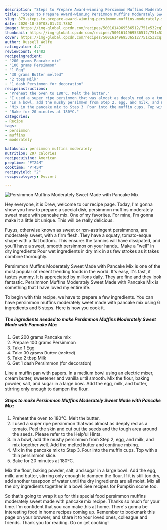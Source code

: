 ```yaml
---
description: "Steps to Prepare Award-winning Persimmon Muffins Moderately Sweet Made with Pancake Mix"
title: "Steps to Prepare Award-winning Persimmon Muffins Moderately Sweet Made with Pancake Mix"
slug: 879-steps-to-prepare-award-winning-persimmon-muffins-moderately-sweet-made-with-pancake-mix
date: 2020-10-30T08:01:23.786Z
image: https://img-global.cpcdn.com/recipes/5001614969536512/751x532cq70/persimmon-muffins-moderately-sweet-made-with-pancake-mix-recipe-main-photo.jpg
thumbnail: https://img-global.cpcdn.com/recipes/5001614969536512/751x532cq70/persimmon-muffins-moderately-sweet-made-with-pancake-mix-recipe-main-photo.jpg
cover: https://img-global.cpcdn.com/recipes/5001614969536512/751x532cq70/persimmon-muffins-moderately-sweet-made-with-pancake-mix-recipe-main-photo.jpg
author: Russell Wolfe
ratingvalue: 4.7
reviewcount: 41482
recipeingredient:
- "200 grams Pancake mix"
- "100 grams Persimmon"
- "1 Egg"
- "30 grams Butter melted"
- "2 tbsp Milk"
- "1 dash Persimmon for decoration"
recipeinstructions:
- "Preheat the oven to 180°C. Melt the butter."
- "I used a super ripe persimmon that was almost as deeply red as a tomato. Peel the skin and cut out the seeds and the tough area around the seeds. Please refer to the Helpful Hints."
- "In a bowl, add the mushy persimmon from Step 2, egg, and milk, and mix together well. Add the melted butter and continue mixing."
- "Mix in the pancake mix to Step 3. Pour into the muffin cups. Top with a thin persimmon slice."
- "Bake for 20 minutes at 180ºC."
categories:
- Recipe
tags:
- persimmon
- muffins
- moderately

katakunci: persimmon muffins moderately 
nutrition: 297 calories
recipecuisine: American
preptime: "PT24M"
cooktime: "PT45M"
recipeyield: "2"
recipecategory: Dessert

---
```



![Persimmon Muffins Moderately Sweet Made with Pancake Mix](https://img-global.cpcdn.com/recipes/5001614969536512/751x532cq70/persimmon-muffins-moderately-sweet-made-with-pancake-mix-recipe-main-photo.jpg)

Hey everyone, it is Drew, welcome to our recipe page. Today, I'm gonna show you how to prepare a special dish, persimmon muffins moderately sweet made with pancake mix. One of my favorites. For mine, I'm gonna make it a little bit unique. This will be really delicious.

Fuyus, otherwise known as sweet or non-astringent persimmons, are moderately sweet, with a firm flesh. They have a squaty, tomato-esque shape with a flat bottom.. This ensures the tannins will have dissipated, and you&#39;ll have a sweet, smooth persimmon on your hands.. Make a &#34;well&#34; in dry ingredients Pour wet ingredients in dry mix in as few strokes as it takes combine thoroughly.

Persimmon Muffins Moderately Sweet Made with Pancake Mix is one of the most popular of recent trending foods in the world. It's easy, it's fast, it tastes yummy. It is appreciated by millions daily. They are fine and they look fantastic. Persimmon Muffins Moderately Sweet Made with Pancake Mix is something that I have loved my entire life.


To begin with this recipe, we have to prepare a few ingredients. You can have persimmon muffins moderately sweet made with pancake mix using 6 ingredients and 5 steps. Here is how you cook it.

<!--inarticleads1-->

##### The ingredients needed to make Persimmon Muffins Moderately Sweet Made with Pancake Mix:

1. Get 200 grams Pancake mix
1. Prepare 100 grams Persimmon
1. Take 1 Egg
1. Take 30 grams Butter (melted)
1. Take 2 tbsp Milk
1. Get 1 dash Persimmon (for decoration)


Line a muffin pan with papers. In a medium bowl using an electric mixer, cream butter, sweetener and vanilla until smooth. Mix the flour, baking powder, salt, and sugar in a large bowl. Add the egg, milk, and butter, stirring only enough to dampen the flour. 

<!--inarticleads2-->

##### Steps to make Persimmon Muffins Moderately Sweet Made with Pancake Mix:

1. Preheat the oven to 180°C. Melt the butter.
1. I used a super ripe persimmon that was almost as deeply red as a tomato. Peel the skin and cut out the seeds and the tough area around the seeds. Please refer to the Helpful Hints.
1. In a bowl, add the mushy persimmon from Step 2, egg, and milk, and mix together well. Add the melted butter and continue mixing.
1. Mix in the pancake mix to Step 3. Pour into the muffin cups. Top with a thin persimmon slice.
1. Bake for 20 minutes at 180ºC.


Mix the flour, baking powder, salt, and sugar in a large bowl. Add the egg, milk, and butter, stirring only enough to dampen the flour. If it is still too dry, add another teaspoon of water until the dry ingredients are all moist. Mix all the dry ingredients together in a bowl. See recipes for Pumpkin scone too. 

So that's going to wrap it up for this special food persimmon muffins moderately sweet made with pancake mix recipe. Thanks so much for your time. I'm confident that you can make this at home. There's gonna be interesting food in home recipes coming up. Remember to bookmark this page on your browser, and share it to your loved ones, colleague and friends. Thank you for reading. Go on get cooking!
